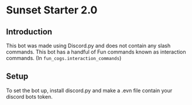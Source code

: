 # Sunset Starter 2.0

## Introduction
This bot was made using Discord.py and does not contain any slash commands. This bot has a handful of Fun commands known as interaction commands. (In `fun_cogs.interaction_commands`) 

## Setup
To set the bot up, install discord.py and make a .evn file contain your discord bots token.